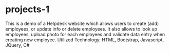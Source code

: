 # projects-1

This is a demo of a Helpdesk website which allows users to create (add) employees, or update info or delete employees. 
It also allows to look up employees, upload photo for each employees and validate data entry when creating new employee.
Utilized Technology:
HTML, Bootstrap,
Javascript, JQuery,
C#
